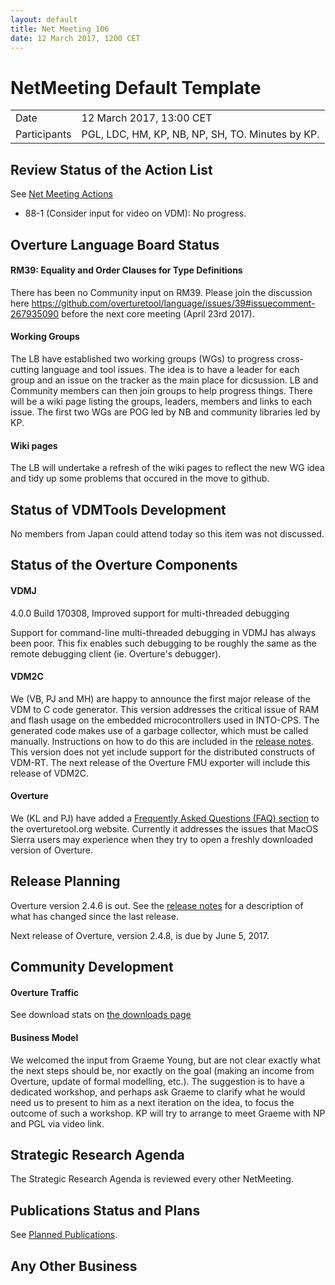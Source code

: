 ```yaml
---
layout: default
title: Net Meeting 106
date: 12 March 2017, 1200 CET
---
```


<script src="http://code.jquery.com/jquery-1.11.1.min.js">
</script>
<script src="/javascripts/edit.js"></script>
<script>setEditButonNm();</script>

# NetMeeting Default Template

|||
|---|---|
| Date | 12 March 2017, 13:00 CET |
| Participants | PGL, LDC, HM, KP, NB, NP, SH, TO. Minutes by KP. |


## Review Status of the Action List

See [Net Meeting Actions](https://github.com/overturetool/overturetool.github.io/issues?q=is%3Aopen+is%3Aissue+label%3A%22action+net-meeting%22)

* 88-1 (Consider input for video on VDM): No progress.

## Overture Language Board Status

#### RM39: Equality and Order Clauses for Type Definitions

There has been no Community input on RM39. Please join the discussion here https://github.com/overturetool/language/issues/39#issuecomment-267935090 before the next core meeting (April 23rd 2017).

#### Working Groups

The LB have established two working groups (WGs) to progress cross-cutting language and tool issues. The idea is to have a leader for each group and an issue on the tracker as the main place for dicsussion. LB and Community members can then join groups to help progress things. There will be a wiki page listing the groups, leaders, members and links to each issue. The first two WGs are POG led by NB and community libraries led by KP. 

#### Wiki pages

The LB will undertake a refresh of the wiki pages to reflect the new WG idea and tidy up some problems that occured in the move to github.

## Status of VDMTools Development

No members from Japan could attend today so this item was not discussed.

##  Status of the Overture Components

#### VDMJ

4.0.0 Build 170308, Improved support for multi-threaded debugging

Support for command-line multi-threaded debugging in VDMJ has always been poor. This fix enables such debugging to be roughly the same as the remote debugging client (ie. Overture's debugger).

#### VDM2C

We (VB, PJ and MH) are happy to announce the first major release of the VDM to C code generator.  This version addresses the critical issue of RAM and flash usage on the embedded microcontrollers used in INTO-CPS.  The generated code makes use of a garbage collector, which must be called manually.  Instructions on how to do this are included in the [release notes](https://github.com/overturetool/vdm2c/releases/tag/Release%2F0.1.0).  This version does not yet include support for the distributed constructs of VDM-RT.  The next release of the Overture FMU exporter will include this release of VDM2C.

#### Overture

We (KL and PJ) have added a [Frequently Asked Questions (FAQ) section](http://overturetool.org/faq/) to the overturetool.org website. Currently it addresses the issues that MacOS Sierra users may experience when they try to open a freshly downloaded version of Overture.

##  Release Planning

Overture version 2.4.6 is out. See the [release notes](https://github.com/overturetool/overture/releases/tag/Release%2F2.4.6) for a description of what has changed since the last release.

Next release of Overture, version 2.4.8, is due by June 5, 2017.

##  Community Development

#### Overture Traffic

See download stats on [the downloads page](http://overturetool.org/download/)

#### Business Model

We welcomed the input from Graeme Young, but are not clear exactly what the next steps should be, nor exactly on the goal (making an income from Overture, update of formal modelling, etc.). The suggestion is to have a dedicated workshop, and perhaps ask Graeme to clarify what he would need us to present to him as a next iteration on the idea, to focus the outcome of such a workshop. KP will try to arrange to meet Graeme with NP and PGL via video link.

##  Strategic Research Agenda

The Strategic Research Agenda is reviewed every other NetMeeting.

##  Publications Status and Plans

See [Planned Publications](http://overturetool.org/publications/PlannedPublications.html).

##  Any Other Business

<div id="edit_page_div"></div>
